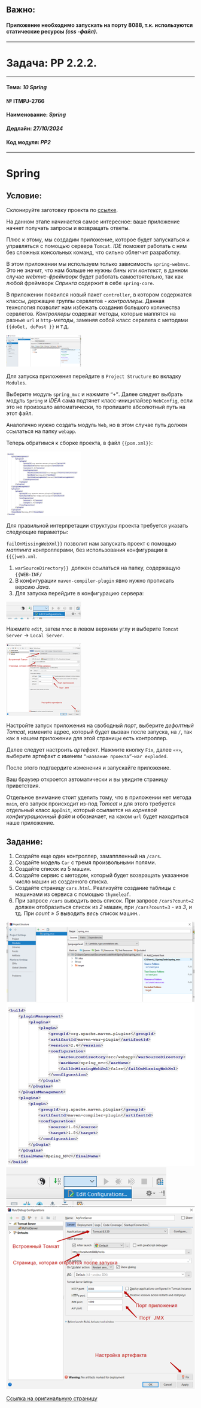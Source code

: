 ## Важно:
#### Приложение необходимо запускать на порту **8088**, т.к. используются статические ресурсы _(css -файл)_. 

---

# Задача: **PP 2.2.2.**

---

#### Тема: _10 Spring_
#### № **ITMPJ-2766**
#### Наименование: _Spring_
#### Дедлайн: _27/10/2024_
#### Код модуля: _PP2_

---
# Spring

## Условие:

Склонируйте заготовку проекта по [ссылке](https://github.com/VanderDT/Task-6).

На данном этапе начинается самое интересное: ваше приложение начнет получать запросы и возвращать ответы. 

Плюс к этому, мы создадим приложение, которое будет запускаться и управляться с помощью сервера `Tomcat`. 
_IDE_ поможет работать с ним без сложных консольных команд, что сильно облегчит разработку.

В этом приложении мы используем только зависимость `spring-webmvc`. Это не значит, что нам больше не нужны 
_бины_ или _контекст_, в данном случае _webmvc-фреймворк_ будет работать самостоятельно, 
так как любой фреймворк _Спринга_ содержит в себе `spring-core`.

В приложении появился новый пакет `controller`, в котором содержатся классы, держащие группы сервлетов - 
_контроллеры_. Данная технология позволит нам избежать создания большого количества сервлетов. 
_Контроллеры_ содержат методы, которые маппятся на разные `url` и `http`-методы, 
заменяя собой класс сервлета с методами `{{doGet, doPost }}` и т.д.

![Step1. Подключение модулей](/imgs/_thumb_01.png)

Для запуска приложения перейдите в `Project Structure` во вкладку `Modules`.

Выберите модуль `spring_mvc` и нажмите `“+”`. Далее следует выбрать модуль `Spring` и _IDEA_ сама подтянет 
класс-иницилайзер `WebConfig`, если это не произошло автоматически, то пропишите абсолютный путь на этот файл.

Аналогично нужно создать модуль `Web`, но в этом случае путь должен ссылаться на папку `webapp`.

Теперь обратимся к сборке проекта, в файл `{{pom.xml}}`:

![Step2. Добавление зависимостей](/imgs/_thumb_02.png)

Для правильной интерпретации структуры проекта требуется указать следующие параметры:

`failOnMissingWebXml}}` позволит нам запускать проект с помощью _маппинга_ контроллерами, без использования конфигурации в `{{{}web.xml`.

1. `warSourceDirectory}} `должен ссылаться на папку, содержащую `{{WEB-INF/`
2. В конфигурации `maven-compiler-plugin` явно нужно прописать версию _Java_.
3. Для запуска перейдите в конфигурацию сервера:

![Step3. Перейти в конфигурирование запуска](/imgs/_thumb_03.png)

Нажмите `edit`, затем `плюс` в левом верхнем углу и выберите `Tomcat Server` -> `Local Server`.

![Step4. Настроить конфигурацию запуска](/imgs/_thumb_04.png)

Настройте запуск приложения на свободный _порт_, выберите _дефолтный Tomcat_, измените адрес, 
который будет вызван после запуска, на `/`, так как в нашем приложении для этой страницы есть контроллер.

Далее следует настроить _артефакт_. Нажмите кнопку `Fix`, далее `«+»`, выберите артефакт 
с именем `“название проекта”`-`war exploded`.

После этого подтвердите изменения и запускайте приложение.

Ваш браузер откроется автоматически и вы увидите страницу приветствия.

Отдельное внимание стоит уделить тому, что в приложении нет метода `main`, его запуск происходит из-под _Tomcat_ 
и для этого требуется отдельный класс `AppInit`, который ссылается на _корневой конфигурационный файл_ 
и обозначает, на каком `url` будет находиться наше приложение.



## Задание:

1. Создайте еще один контроллер, замаппленный на `/cars`.
2. Создайте модель `Car` с тремя произвольными полями.
3. Создайте список из 5 машин.
4. Создайте сервис с методом, который будет возвращать указанное число машин из созданного списка.
5. Создайте страницу `cars.html`. Реализуйте создание таблицы с машинами из сервиса с помощью `thymeleaf`.
6. При запросе `/cars` выводить весь список. При запросе `/cars?count=2` должен отобразиться список из _2_ машин, 
при `/cars?count=3` - из _3_, и тд. При _count ≥ 5_ выводить _весь_ список машин..

![Step1. Подключение модулей](/imgs/1.png)
![Step2. Добавление зависимостей](/imgs/2.png)
![Step3. Перейти в конфигурирование запуска](/imgs/3.png)
![Step4. Настроить конфигурацию запуска](/imgs/4.png)

[Ссылка на оригинальную страницу](http://jira.it-mentor.tech/browse/ITMPJ-2766)